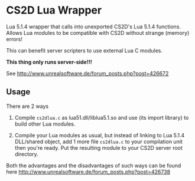 CS2D Lua Wrapper
=====

Lua 5.1.4 wrapper that calls into unexported CS2D's Lua 5.1.4 functions. Allows Lua modules
to be compatible with CS2D without strange (memory) errors!

This can benefit server scripters to use external Lua C modules.

**This thing only runs server-side!!!**

See http://www.unrealsoftware.de/forum_posts.php?post=426672

Usage
-----

There are 2 ways

1. Compile `cs2dlua.c` as lua51.dll/liblua5.1.so and use (its import library) to build other Lua modules.

2. Compile your Lua modules as usual, but instead of linking to Lua 5.1.4 DLL/shared object, add 1
more file `cs2dlua.c` to your compilation unit then you're ready. Put the resulting module to your
CS2D server root directory.

Both the advantages and the disadvantages of such ways can be found here http://www.unrealsoftware.de/forum_posts.php?post=426738
